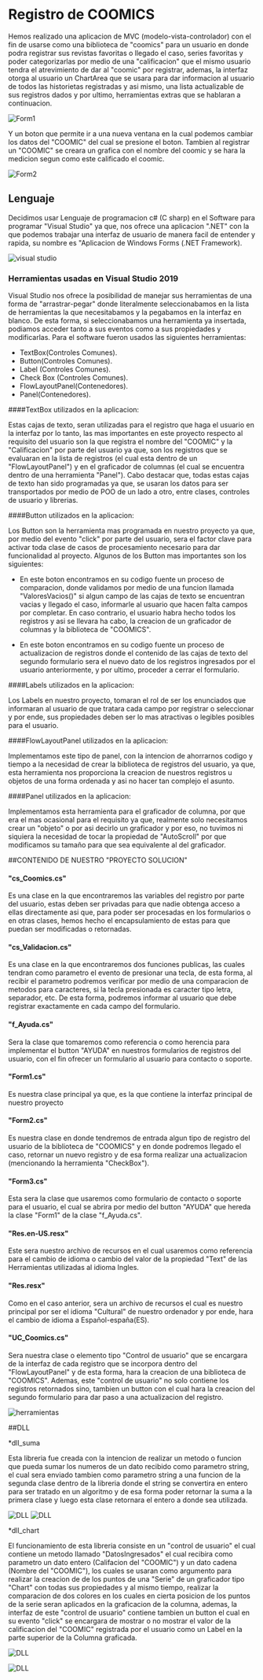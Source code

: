 # Registro de COOMICS
Hemos realizado una aplicacion de MVC (modelo-vista-controlador) con el fin de usarse como una biblioteca de "coomics" para un usuario en donde podra registrar sus revistas favoritas o llegado el caso, series favoritas y poder categorizarlas por medio de una "calificacion" que el mismo usuario tendra el atrevimiento de dar al "coomic" por registrar, ademas, la interfaz otorga al usuario un ChartArea que se usara para dar informacion al usuario de todos las historietas registradas y asi mismo, una lista actualizable de sus registros dados y por ultimo, herramientas extras que se hablaran a continuacion. 

![Form1](https://github.com/CarlosArciniegas19/Trabajos/blob/master/97064106_573678496617536_2027945319353810944_n.png "Inicio")

Y un boton que permite ir a una nueva ventana en la cual podemos cambiar los datos del
"COOMIC" del cual se presione el boton. Tambien al registrar un "COOMIC" se creara un grafica con el nombre del coomic y se hara la medicion segun como 
este calificado el coomic.
 
![Form2](https://github.com/CarlosArciniegas19/Trabajos/blob/master/97064104_538006403558205_3994809056932921344_n.png "Actualizacion")


## Lenguaje

Decidimos usar Lenguaje de programacion c# (C sharp) en el Software para programar "Visual Studio" ya que, nos ofrece una aplicacion ".NET" con la que podemos trabajar una interfaz de usuario de manera facil de entender y rapida, su nombre es "Aplicacion de Windows Forms (.NET Framework).

![visual studio](https://github.com/CarlosArciniegas19/Trabajos/blob/master/lightbulb-dark-Still-1200.jpg "Visual")

### Herramientas usadas en Visual Studio 2019

Visual Studio nos ofrece la posibilidad de manejar sus herramientas de una forma de "arrastrar-pegar" donde literalmente seleccionabamos en la lista de herramientas la que necesitabamos y la pegabamos en la interfaz en blanco. De esta forma, si seleccionabamos una herramienta ya insertada, podiamos acceder tanto a sus eventos como a sus propiedades y modificarlas.
Para el software fueron usados las siguientes herramientas:
* TextBox(Controles Comunes).
* Button(Controles Comunes).
* Label (Controles Comunes).
* Check Box (Controles Comunes).
* FlowLayoutPanel(Contenedores).
* Panel(Contenedores).

####TextBox utilizados en la aplicacion:


Estas cajas de texto, seran utilizadas para el registro que haga el usuario en la interfaz por lo tanto, las mas importantes en este proyecto respecto al requisito del usuario son la que registra el nombre del "COOMIC" y la "Calificacion" por parte del usuario ya que, son los registros que se evaluaran en la lista de registros (el cual esta dentro de un "FlowLayoutPanel") y en el graficador de columnas (el cual se encuentra dentro de una herramienta "Panel").
Cabo destacar que, todas estas cajas de texto han sido programadas ya que,  se usaran los datos para ser transportados por medio de POO de un lado a otro, entre clases, controles de usuario y librerias.

####Button utilizados en la aplicacion:


Los Button son la herramienta mas programada en nuestro proyecto ya que, por medio del evento "click" por parte del usuario, sera el factor clave para activar toda clase de casos de procesamiento necesario para dar funcionalidad al proyecto. Algunos de los Button mas importantes son los siguientes:

* En este boton encontramos en su codigo fuente un proceso de comparacion, donde validamos por medio de una funcion llamada "ValoresVacios()" si algun campo de las cajas de texto se encuentran vacias y llegado el caso, informarle al usuario que hacen falta campos por completar. En caso contrario, el usuario habra hecho todos los registros y asi se llevara ha cabo, la creacion de un graficador de columnas y la biblioteca de "COOMICS".

* En este boton encontramos en su codigo fuente un proceso de actualizacion de registros donde el contenido de las cajas de texto del segundo formulario sera el nuevo dato de los registros ingresados por el usuario anteriormente, y por ultimo, proceder a cerrar el formulario.

####Labels utilizados en la aplicacion:

Los Labels en nuestro proyecto, tomaran el rol de ser los enunciados que informaran al usuario de que tratara cada campo por registrar o seleccionar y por ende, sus propiedades deben ser lo mas atractivas o legibles posibles para el usuario.

####FlowLayoutPanel utilizados en la aplicacion:

Implementamos este tipo de panel, con la intencion de ahorrarnos codigo y tiempo a la necesidad de crear la biblioteca de registros del usuario, ya que, esta herramienta nos proporciona la creacion de nuestros registros u objetos de una forma ordenada y asi no hacer tan complejo el asunto.

####Panel utilizados en la aplicacion:

Implementamos esta herramienta para el graficador de columna, por que era el mas ocasional para el requisito ya que, realmente solo necesitamos crear un "objeto" o por asi decirlo un graficador y por eso, no tuvimos ni siquiera la necesidad de tocar la propiedad de "AutoScroll" por que modificamos su tamaño para que sea equivalente al del graficador.


##CONTENIDO DE NUESTRO "PROYECTO SOLUCION"

#### "cs_Coomics.cs"

Es una clase en la que encontraremos las variables del registro por parte del usuario, estas deben ser privadas para que nadie obtenga acceso a ellas directamente asi que, para poder ser procesadas en los formularios o en otras clases, hemos hecho el encapsulamiento de estas para que puedan ser modificadas o retornadas.

#### "cs_Validacion.cs"

Es una clase en la que encontraremos dos funciones publicas, las cuales tendran como parametro el evento de presionar una tecla, de esta forma, al recibir el parametro podremos verificar por medio de una comparacion de metodos para caracteres, si la tecla presionada es caracter tipo letra, separador, etc. De esta forma, podremos informar al usuario que debe registrar exactamente en cada campo del formulario.

#### "f_Ayuda.cs"

Sera la clase que tomaremos como referencia o como herencia para implementar el button "AYUDA" en nuestros formularios de registros del usuario, con el fin ofrecer un formulario al usuario para contacto o soporte.

#### "Form1.cs"

Es nuestra clase principal ya que, es la que contiene la interfaz principal de nuestro proyecto

#### "Form2.cs"

Es nuestra clase en donde tendremos de entrada algun tipo de registro del usuario de la biblioteca de "COOMICS" y en donde podremos llegado el caso, retornar un nuevo registro y de esa forma realizar una actualizacion (mencionando la herramienta "CheckBox").

#### "Form3.cs"

Esta sera la clase que usaremos como formulario de contacto o soporte para el usuario, el cual se abrira por medio del button "AYUDA" que hereda la clase "Form1" de la clase "f_Ayuda.cs".

#### "Res.en-US.resx"

Este sera nuestro archivo de recursos en el cual usaremos como referencia para el cambio de idioma o cambio del valor de la propiedad "Text" de las Herramientas utilizadas al idioma Ingles.

#### "Res.resx"

Como en el caso anterior, sera un archivo de recursos el cual es nuestro principal por ser el idioma "Cultural" de nuestro ordenador y por ende, hara el cambio de idioma a Español-españa(ES).

#### "UC_Coomics.cs"

Sera nuestra clase o elemento tipo "Control de usuario" que se encargara de la interfaz de cada registro que se incorpora dentro del "FlowLayoutPanel" y de esta forma, hara la creacion de una biblioteca de "COOMICS". Ademas, este "control de usuario" no solo contiene los registros retornados sino, tambien un button con el cual hara la creacion del segundo formulario para dar paso a una actualizacion del registro.

![herramientas](https://github.com/CarlosArciniegas19/Trabajos/blob/master/uRHYM.png "Cosas")

##DLL

*dll_suma

Esta libreria fue creada con la intencion de realizar un metodo o funcion que pueda sumar los numeros de un dato recibido como parametro string, el cual sera enviado tambien como parametro string a una funcion de la  segunda clase dentro de la libreria donde el string se convertira en entero para ser tratado en un algoritmo y de esa forma poder retornar la suma a la primera clase y luego esta clase retornara el entero a donde sea utilizada.

![DLL](https://github.com/CarlosArciniegas19/Trabajos/blob/master/97016953_746579532545529_7158644724952203264_n.png "Nombre")
![DLL](https://github.com/CarlosArciniegas19/Trabajos/blob/master/97125092_910095506115891_7702595508287569920_n.png "Codigo")


*dll_chart

El funcionamiento de esta libreria consiste en un "control de usuario" el cual contiene un metodo llamado "DatosIngresados" el cual recibira como parametro un dato entero (Califacion del "COOMIC") y un dato cadena (Nombre del "COOMIC"), los cuales se usaran como argumento para realizar la creacion de de los puntos de una "Serie" de un graficador tipo "Chart" con todas sus propiedades y al mismo tiempo, realizar la comparacion de dos colores en los cuales en cierta posicion de los puntos de la serie seran aplicados en la graficacion de la columna, ademas, la interfaz de este "control de usuario" contiene tambien un button el cual en su evento "click" se encargara de mostrar o no mostrar el valor de la calificacion del "COOMIC" registrada por el usuario como un Label en la parte superior de la Columna graficada.


![DLL](https://github.com/CarlosArciniegas19/Trabajos/blob/master/97405174_2553990268175243_8062636401893572608_n.png "Nombre")

![DLL](https://github.com/CarlosArciniegas19/Trabajos/blob/master/98342966_2732546470336600_5263212293574885376_n.png "Codigo")
